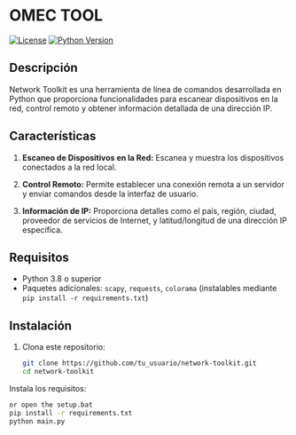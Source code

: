 # OMEC TOOL

[![License](https://img.shields.io/badge/license-MIT-blue.svg)](https://opensource.org/licenses/MIT)
[![Python Version](https://img.shields.io/badge/python-3.8%2B-blue.svg)](https://www.python.org/downloads/release)

## Descripción

Network Toolkit es una herramienta de línea de comandos desarrollada en Python que proporciona funcionalidades para escanear dispositivos en la red, control remoto y obtener información detallada de una dirección IP.

## Características

1. **Escaneo de Dispositivos en la Red:** Escanea y muestra los dispositivos conectados a la red local.

2. **Control Remoto:** Permite establecer una conexión remota a un servidor y enviar comandos desde la interfaz de usuario.

3. **Información de IP:** Proporciona detalles como el país, región, ciudad, proveedor de servicios de Internet, y latitud/longitud de una dirección IP específica.

## Requisitos

- Python 3.8 o superior
- Paquetes adicionales: `scapy`, `requests`, `colorama` (instalables mediante `pip install -r requirements.txt`)

## Instalación

1. Clona este repositorio:

   ```bash
   git clone https://github.com/tu_usuario/network-toolkit.git
   cd network-toolkit

Instala los requisitos:
 ```bash
or open the setup.bat
pip install -r requirements.txt
python main.py
